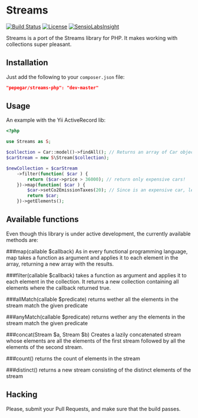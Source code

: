 Streams
=======
[![Build Status](https://travis-ci.org/pepegar/streams-php.png?branch=master)](https://travis-ci.org/pepegar/streams-php)
[![License](https://poser.pugx.org/pepegar/streams-php/license.png)](https://packagist.org/packages/pepegar/streams-php)
[![SensioLabsInsight](https://insight.sensiolabs.com/projects/b4707079-cd47-4d91-b0c2-92e8b92b5f21/big.png)](https://insight.sensiolabs.com/projects/b4707079-cd47-4d91-b0c2-92e8b92b5f21)

Streams is a port of the Streams library for PHP. It makes working with
collections super pleasant.

Installation
------------
Just add the following to your `composer.json` file:
```json
"pepegar/streams-php": "dev-master"
```


Usage
-----
An example with the Yii ActiveRecord lib:

```php
<?php

use Streams as S;

$collection = Car::model()->findAll(); // Returns an array of Car objects
$carStream = new S\Stream($collection);

$newCollection = $carStream
    ->filter(function( $car ) {
		return ($car->price > 36000); // return only expensive cars!
	})->map(function( $car ) {
		$car->setCo2EmissionTaxes(20); // Since is an expensive car, lets make the people who drive it more poor :D
		return $car;
	})->getElements();
```

Available functions
-------------------
Even though this library is under active development, the currently available
methods are:

###map(callable $callback)
As in every functional programming language, map takes a function as argument
and applies it to each element in the array, returning a new array with the
results.

###filter(callable $callback)
takes a function as argument and applies it to each element in the collection.
It returns a new collection containing all elements where the callback returned
true.

###allMatch(callable $predicate)
returns wether all the elements in the stream match the given predicate

###anyMatch(callable $predicate)
returns wether any the elements in the stream match the given predicate

###concat(Stream $a, Stream $b)
Creates a lazily concatenated stream whose elements are all the elements of the
first stream followed by all the elements of the second stream.

###count()
returns the count of elements in the stream

###distinct()
returns a new stream consisting of the distinct elements of the stream

Hacking
-------
Please, submit your Pull Requests, and make sure that the build passes.
